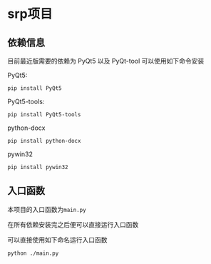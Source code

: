 # srp项目
## 依赖信息
目前最近版需要的依赖为 PyQt5 以及 PyQt-tool
可以使用如下命令安装

PyQt5:
```commandline
pip install PyQt5
```
PyQt5-tools:
```commandline
pip install PyQt5-tools
```

python-docx
```commandline
pip install python-docx
```

pywin32
```commandline
pip install pywin32
```

## 入口函数
本项目的入口函数为`main.py`

在所有依赖安装完之后便可以直接运行入口函数

可以直接使用如下命名运行入口函数
```commandline
python ./main.py
```